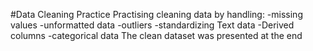 #Data Cleaning Practice
Practising cleaning data by handling: 
-missing values
-unformatted data 
-outliers
-standardizing Text data
-Derived columns
-categorical data
The clean dataset was presented at the end 
